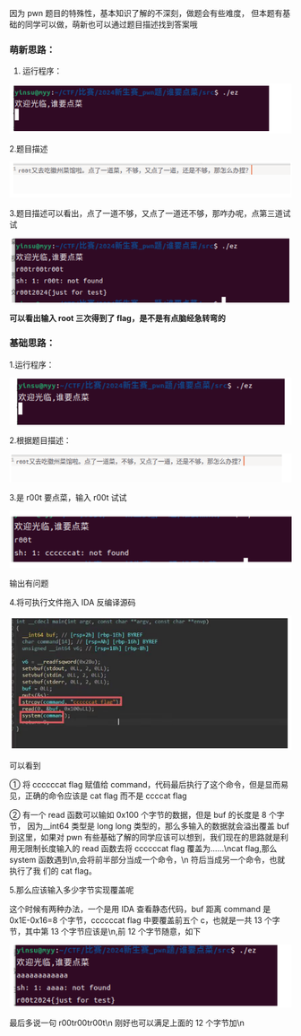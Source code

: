 因为 pwn 题目的特殊性，基本知识了解的不深刻，做题会有些难度， 但本题有基础的同学可以做，萌新也可以通过题目描述找到答案哦 

### 萌新思路：

1. 运行程序：

   

![image-20241126164722344](谁要点菜wp.assets/image-20241126164722344.png)

2.题目描述

![image-20241126164739105](谁要点菜wp.assets/image-20241126164739105.png)

3.题目描述可以看出，点了一道不够，又点了一道还不够，那咋办呢，点第三道试试

![image-20241126164755509](谁要点菜wp.assets/image-20241126164755509.png)

**可以看出输入 root 三次得到了 flag，是不是有点脑经急转弯的**

### 基础思路：

1.运行程序：

![image-20241126164846774](谁要点菜wp.assets/image-20241126164846774.png)

2.根据题目描述：

![image-20241126164901281](谁要点菜wp.assets/image-20241126164901281.png)

3.是 r00t 要点菜，输入 r00t 试试

![image-20241126164930078](谁要点菜wp.assets/image-20241126164930078.png)

输出有问题

4.将可执行文件拖入 IDA 反编译源码

![image-20241126165000730](谁要点菜wp.assets/image-20241126165000730.png)

可以看到 

① 将 ccccccat flag 赋值给 command，代码最后执行了这个命令，但是显而易 见，正确的命令应该是 cat flag 而不是 ccccat flag 

② 有一个 read 函数可以输如 0x100 个字节的数据，但是 buf 的长度是 8 个字节， 因为__int64 类型是 long long 类型的，那么多输入的数据就会溢出覆盖 buf 到这里，如果对 pwn 有些基础了解的同学应该可以想到，我们现在的思路就是利 用无限制长度输入的 read 函数去将 ccccccat flag 覆盖为……\ncat flag,那么 system 函数遇到\n,会将前半部分当成一个命令，\n 符后当成另一个命令，也就执行了我 们的 cat flag。

5.那么应该输入多少字节实现覆盖呢

这个时候有两种办法，一个是用 IDA 查看静态代码，buf 距离 command 是 0x1E-0x16=8 个字节，ccccccat flag 中要覆盖前五个 c，也就是一共 13 个字节，其中第 13 个字节应该是\n,前 12 个字节随意，如下

![image-20241126165110149](谁要点菜wp.assets/image-20241126165110149.png)

最后多说一句 r00tr00tr00t\n 刚好也可以满足上面的 12 个字节加\n

